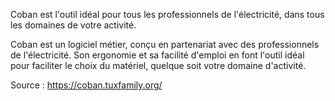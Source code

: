 Coban est l'outil idéal pour tous les professionnels de l'électricité, dans tous les domaines de votre activité.

Coban est un logiciel métier, conçu en partenariat avec des professionnels de l'électricité.
Son ergonomie et sa facilité d'emploi en font l'outil idéal pour faciliter le choix du matériel, quelque soit votre domaine d'activité.

Source : https://coban.tuxfamily.org/
